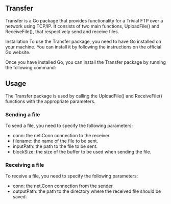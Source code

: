 ## Transfer
Transfer is a Go package that provides functionality for a Trivial FTP over a network using TCP/IP. 
It consists of two main functions, UploadFile() and ReceiveFile(), that respectively send and receive files.

Installation
To use the Transfer package, you need to have Go installed on your machine. You can install it by following the instructions on the official Go website.

Once you have installed Go, you can install the Transfer package by running the following command:

## Usage
The Transfer package is used by calling the UploadFile() and ReceiveFile() functions with the appropriate parameters.

### Sending a file
To send a file, you need to specify the following parameters:

- conn: the net.Conn connection to the receiver.
- filename: the name of the file to be sent.
- inputPath: the path to the file to be sent.
- blockSize: the size of the buffer to be used when sending the file.


### Receiving a file
To receive a file, you need to specify the following parameters:

- conn: the net.Conn connection from the sender.
- outputPath: the path to the directory where the received file should be saved.